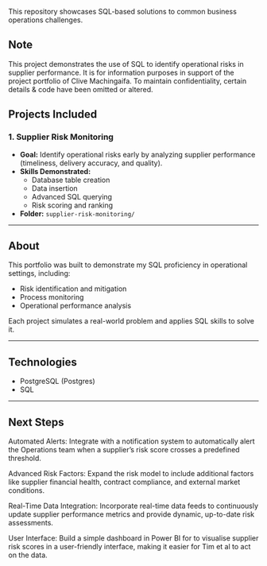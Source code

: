 This repository showcases SQL-based solutions to common business operations challenges.

## Note
This project demonstrates the use of SQL to identify operational risks in supplier performance. It is for information purposes in support of the project portfolio of Clive Machingaifa. To maintain confidentiality, certain details & code have been omitted or altered.

## Projects Included

### 1. Supplier Risk Monitoring
- **Goal:** Identify operational risks early by analyzing supplier performance (timeliness, delivery accuracy, and quality).
- **Skills Demonstrated:** 
  - Database table creation
  - Data insertion
  - Advanced SQL querying
  - Risk scoring and ranking
- **Folder:** `supplier-risk-monitoring/`

---

## About

This portfolio was built to demonstrate my SQL proficiency in operational settings, including:
- Risk identification and mitigation
- Process monitoring
- Operational performance analysis

Each project simulates a real-world problem and applies SQL skills to solve it.

---

## Technologies
- PostgreSQL (Postgres)
- SQL

---

## Next Steps

Automated Alerts: Integrate with a notification system to automatically alert the Operations team when a supplier’s risk score crosses a predefined threshold.

Advanced Risk Factors: Expand the risk model to include additional factors like supplier financial health, contract compliance, and external market conditions.

Real-Time Data Integration: Incorporate real-time data feeds to continuously update supplier performance metrics and provide dynamic, up-to-date risk assessments.

User Interface: Build a simple dashboard in Power BI for to visualise supplier risk scores in a user-friendly interface, making it easier for Tim et al to act on the data.
